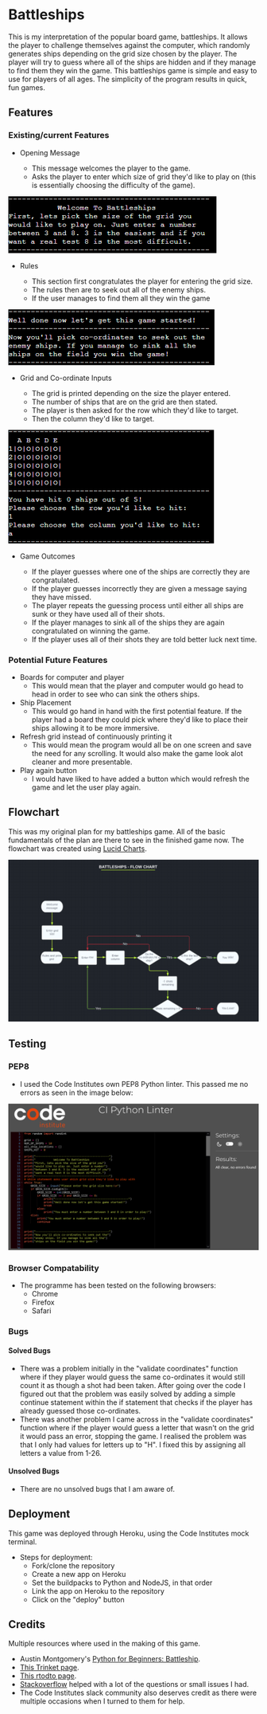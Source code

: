 # Battleships

This is my interpretation of the popular board game, battleships. It allows the player to challenge themselves against the computer, which randomly generates ships depending on the grid size chosen by the player. The player will try to guess where all of the ships are hidden and if they manage to find them they win the game.
This battleships game is simple and easy to use for players of all ages. The simplicity of the program results in quick, fun games.

## Features

### Existing/current Features

* Opening Message

    * This message welcomes the player to the game.
    * Asks the player to enter which size of grid they'd like to play on (this is essentially choosing the difficulty of the game).

![opening message](/assets/images/welcome-msg.png)

* Rules

    * This section first congratulates the player for entering the grid size.
    * The rules then are to seek out all of the enemy ships.
    * If the user manages to find them all they win the game 

![rules message](/assets/images/rules-message.png)

* Grid and Co-ordinate Inputs

    * The grid is printed depending on the size the player entered.
    * The number of ships that are on the grid are then stated. 
    * The player is then asked for the row which they'd like to target.
    * Then the column they'd like to target.

![grid and inputs](/assets/images/grid-and-inputs.png)

* Game Outcomes 

    * If the player guesses where one of the ships are correctly they are congratulated.
    * If the player guesses incorrectly they are given a message saying they have missed.
    * The player repeats the guessing process until either all ships are sunk or they have used all of their shots.
    * If the player manages to sink all of the ships they are again congratulated on winning the game.
    * If the player uses all of their shots they are told better luck next time.

### Potential Future Features

* Boards for computer and player
    * This would mean that the player and computer would go head to head in order to see who can sink the others ships.
* Ship Placement
    * This would go hand in hand with the first potential feature. If the player had a board they could pick where they'd like to place their ships allowing it to be more immersive.
* Refresh grid instead of continuously printing it
    * This would mean the program would all be on one screen and save the need for any scrolling. It would also make the game look alot cleaner and more presentable.
* Play again button
    * I would have liked to have added a button which would refresh the game and let the user play again.

## Flowchart

This was my original plan for my battleships game. All of the basic fundamentals of the plan are there to see in the finished game now. The flowchart was created using [Lucid Charts](https://www.lucidchart.com/pages/).

![flowchart](/assets/images/flowchart.png)

## Testing 

### PEP8

* I used the Code Institutes own PEP8 Python linter. This passed me no errors as seen in the image below:

![PEP8](/assets/images/PEP8.png)

### Browser Compatability

* The programme has been tested on the following browsers:
    * Chrome
    * Firefox
    * Safari

### Bugs 

#### Solved Bugs

* There was a problem initially in the "validate coordinates" function where if they player would guess the same co-ordinates it would still count it as though a shot had been taken. After going over the code I figured out that the problem was easily solved by adding a simple continue statement within the if statement that checks if the player has already guessed those co-ordinates.
* There was another problem I came across in the "validate coordinates" function where if the player would guess a letter that wasn't on the grid it would pass an error, stopping the game. I realised the problem was that I only had values for letters up to "H". I fixed this by assigning all letters a value from 1-26.

#### Unsolved Bugs

* There are no unsolved bugs that I am aware of.

## Deployment

This game was deployed through Heroku, using the Code Institutes mock terminal.

* Steps for deployment:
    * Fork/clone the repository
    * Create a new app on Heroku
    * Set the buildpacks to Python and NodeJS, in that order
    * Link the app on Heroku to the repository
    * Click on the "deploy" button


## Credits

Multiple resources where used in the making of this game.

* Austin Montgomery's [Python for Beginners: Battleship](https://bigmonty12.github.io/battleship).
* [This Trinket page](https://trinket.io/python/051179b6d3).
* [This rtodto page](https://rtodto.net/a-simple-battleship-python-script/).
* [Stackoverflow](https://stackoverflow.com/) helped with a lot of the questions or small issues I had.
* The Code Institutes slack community also deserves credit as there were multiple occasions when I turned to them for help.
